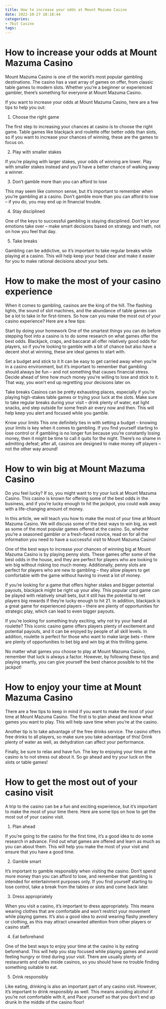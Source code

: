 ```yaml
---
title: How to increase your odds at Mount Mazuma Casino 
date: 2022-10-27 18:18:44
categories:
- 7bit Casino
tags:
---
```



#  How to increase your odds at Mount Mazuma Casino 

Mount Mazuma Casino is one of the world’s most popular gambling destinations. The casino has a vast array of games on offer, from classic table games to modern slots. Whether you’re a beginner or experienced gambler, there’s something for everyone at Mount Mazuma Casino.

If you want to increase your odds at Mount Mazuma Casino, here are a few tips to help you out:

1. Choose the right game

The first step to increasing your chances at casino is to choose the right game. Table games like blackjack and roulette offer better odds than slots, so if you want to increase your chances of winning, these are the games to focus on.

2. Play with smaller stakes

If you’re playing with larger stakes, your odds of winning are lower. Play with smaller stakes instead and you’ll have a better chance of walking away a winner.

3. Don’t gamble more than you can afford to lose

This may seem like common sense, but it’s important to remember when you’re gambling at a casino. Don’t gamble more than you can afford to lose – if you do, you may end up in financial trouble.

4. Stay disciplined

One of the keys to successful gambling is staying disciplined. Don’t let your emotions take over – make smart decisions based on strategy and math, not on how you feel that day.

5. Take breaks

Gambling can be addictive, so it’s important to take regular breaks while playing at a casino. This will help keep your head clear and make it easier for you to make rational decisions about your bets.

#  How to make the most of your casino experience 

When it comes to gambling, casinos are the king of the hill. The flashing lights, the sound of slot machines, and the abundance of table games can be a lot to take in for first-timers. So how can you make the most out of your casino experience? Here are a few tips:

Start by doing your homework 
One of the smartest things you can do before stepping foot into a casino is to do some research on what games offer the best odds. Blackjack, craps, and baccarat all offer relatively good odds for players, so if you’re looking to gamble with a bit of chance but also have a decent shot at winning, these are ideal games to start with.

Set a budget and stick to it 
It can be easy to get carried away when you’re in a casino environment, but it’s important to remember that gambling should always be fun – and not something that causes financial stress. Decide ahead of time how much money you’re willing to lose and stick to it. That way, you won’t end up regretting your decisions later on.

Take breaks 
Casinos can be pretty exhausting places, especially if you’re playing high-stakes table games or trying your luck at the slots. Make sure to take regular breaks during your visit – drink plenty of water, eat light snacks, and step outside for some fresh air every now and then. This will help keep you alert and focused while you gamble.

Know your limits 
This one definitely ties in with setting a budget – knowing your limits is key when it comes to gambling. If you find yourself starting to lose control or if gambling is no longer fun because you’re constantly losing money, then it might be time to call it quits for the night. There’s no shame in admitting defeat; after all, casinos are designed to make money off players – not the other way around!

#  How to win big at Mount Mazuma Casino 

Do you feel lucky? If so, you might want to try your luck at Mount Mazuma Casino. This casino is known for offering some of the best odds in the business, and if you’re lucky enough to hit the jackpot, you could walk away with a life-changing amount of money.

In this article, we will teach you how to make the most of your time at Mount Mazuma Casino. We will discuss some of the best ways to win big, as well as some of the most popular games offered at the casino. So, whether you’re a seasoned gambler or a fresh-faced novice, read on for all the information you need to have a successful visit to Mount Mazuma Casino!

One of the best ways to increase your chances of winning big at Mount Mazuma Casino is by playing penny slots. These games offer some of the best odds in the house, and they are perfect for players who are looking to win big without risking too much money. Additionally, penny slots are perfect for players who are new to gambling – they allow players to get comfortable with the game without having to invest a lot of money.

If you’re looking for a game that offers higher stakes and bigger potential payouts, blackjack might be right up your alley. This popular card game can be played with relatively small bets, but it still has the potential to net players big rewards if they’re lucky enough to hit 21. In addition, blackjack is a great game for experienced players – there are plenty of opportunities for strategic play, which can lead to even bigger payouts.

If you’re looking for something truly exciting, why not try your hand at roulette? This iconic casino game offers players plenty of excitement and potential payouts, and it can be enjoyed by people of all skill levels. In addition, roulette is perfect for those who want to make large bets – there are plenty of opportunities to bet big and win big at this thrilling game.

No matter what games you choose to play at Mount Mazuma Casino, remember that luck is always a factor. However, by following these tips and playing smartly, you can give yourself the best chance possible to hit the jackpot!

#  How to enjoy your time at Mount Mazuma Casino 

There are a few tips to keep in mind if you want to make the most of your time at Mount Mazuma Casino. The first is to plan ahead and know what games you want to play. This will help save time when you’re at the casino.

Another tip is to take advantage of the free drinks service. The casino offers free drinks to all players, so make sure you take advantage of this! Drink plenty of water as well, as dehydration can affect your performance.

Finally, be sure to relax and have fun. The key to enjoying your time at the casino is to not stress out about it. So go ahead and try your luck on the slots or table games!

#  How to get the most out of your casino visit

A trip to the casino can be a fun and exciting experience, but it’s important to make the most of your time there. Here are some tips on how to get the most out of your casino visit.

1. Plan ahead

If you’re going to the casino for the first time, it’s a good idea to do some research in advance. Find out what games are offered and learn as much as you can about them. This will help you make the most of your visit and ensure that you have a good time.

2. Gamble smart

It’s important to gamble responsibly when visiting the casino. Don’t spend more money than you can afford to lose, and remember that gambling is intended for entertainment purposes only. If you find yourself starting to lose control, take a break from the tables or slots and come back later.

3. Dress appropriately

When you visit a casino, it’s important to dress appropriately. This means wearing clothes that are comfortable and won’t restrict your movement while playing games. It’s also a good idea to avoid wearing flashy jewellery or clothing, as this may attract unwanted attention from other players or casino staff.

4. Eat beforehand

One of the best ways to enjoy your time at the casino is by eating beforehand. This will help you stay focused while playing games and avoid feeling hungry or tired during your visit. There are usually plenty of restaurants and cafes inside casinos, so you should have no trouble finding something suitable to eat.

5. Drink responsibly

Like eating, drinking is also an important part of any casino visit. However, it’s important to drink responsibly as well. This means avoiding alcohol if you’re not comfortable with it, and Pace yourself so that you don’t end up drunk In the middle of the casino floor!